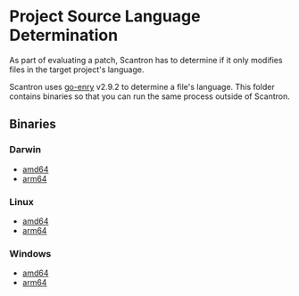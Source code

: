 # Project Source Language Determination

As part of evaluating a patch, Scantron has to determine if it only modifies files in the target project's language.

Scantron uses [go-enry](https://github.com/go-enry/go-enry) v2.9.2 to determine a file's language. This folder contains binaries so that you can run the same process outside of Scantron.

## Binaries

### Darwin

- [amd64](dist/identifier_darwin_amd64_v1/identifier)
- [arm64](dist/identifier_darwin_amd64_v8.0/identifier)

### Linux

- [amd64](dist/identifier_linux_amd64_v1/identifier)
- [arm64](dist/identifier_linux_amd64_v8.0/identifier)

### Windows

- [amd64](dist/identifier_windows_amd64_v1/identifier.exe)
- [arm64](dist/identifier_windows_amd64_v8.0/identifier.exe)
